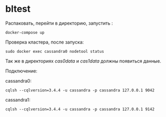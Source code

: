 # bltest

Распаковать, перейти в директорию, запустить :
```
docker-compose up
```

Проверка кластера, после запуска:
```
sudo docker exec cassandra0 nodetool status
```

Так же в директориях *cas0data* и *cas1data* должны появиться данные.

Подключение: 

cassandra0:
```
cqlsh --cqlversion=3.4.4 -u cassandra -p cassandra 127.0.0.1 9042
```

cassandra1:
```
cqlsh --cqlversion=3.4.4 -u cassandra -p cassandra 127.0.0.1 9142
```
